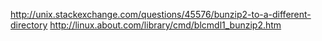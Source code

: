 
http://unix.stackexchange.com/questions/45576/bunzip2-to-a-different-directory
http://linux.about.com/library/cmd/blcmdl1_bunzip2.htm
